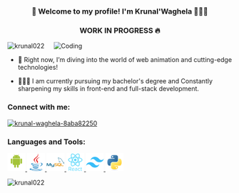 <h3 align="center">👋 Welcome to my profile! I'm Krunal'Waghela 🧛🏻‍♂️ </h3>

<h3 align="center">  WORK IN PROGRESS 🔥 </h3>

<img align="right" alt="Coding" width="400" src="https://cdn.dribbble.com/users/1162077/screenshots/3848914/programmer.gif">

<p align="left"> <img src="https://komarev.com/ghpvc/?username=krunal022&label=Profile%20views&color=0e75b6&style=flat" alt="krunal022" /> </p>

- 🌱 
Right now, I’m diving into the world of web animation and cutting-edge technologies!

- 🧑🏻‍🎓 I am currently pursuing my bachelor's degree and Constantly sharpening my skills in front-end and full-stack development.

<h3 align="left">Connect with me:</h3>

<p align="left">
  
<a href="https://linkedin.com/in/krunal-waghela-8aba82250" target="blank"><img align="center" src="https://raw.githubusercontent.com/rahuldkjain/github-profile-readme-generator/master/src/images/icons/Social/linked-in-alt.svg" alt="krunal-waghela-8aba82250" height="30" width="40" /></a>


<h3 align="left">Languages and Tools:</h3>

<p align="left"> 

<a href="https://developer.android.com" target="_blank" rel="noreferrer"> <img src="https://raw.githubusercontent.com/devicons/devicon/master/icons/android/android-original-wordmark.svg" alt="android" width="40" height="40"/> </a> 
<a href="https://www.java.com" target="_blank" rel="noreferrer"> <img src="https://raw.githubusercontent.com/devicons/devicon/master/icons/java/java-original.svg" alt="java" width="40" height="40"/> </a> 
<a href="https://www.mysql.com/" target="_blank" rel="noreferrer"> <img src="https://raw.githubusercontent.com/devicons/devicon/master/icons/mysql/mysql-original-wordmark.svg" alt="mysql" width="40" height="40"/> </a>
<a href="https://www.react.com/" target="_blank" rel="noreferrer"> <img src="https://raw.githubusercontent.com/devicons/devicon/master/icons/react/react-original-wordmark.svg" alt="react" width="40" height="40"/> </a>
<a href="https://www.tailwindcss.net" target="_blank" rel="noreferrer"> <img src="https://raw.githubusercontent.com/devicons/devicon/master/icons/tailwindcss/tailwindcss-original.svg" alt="php" width="40" height="40"/> </a>
<a href="https://www.python.org" target="_blank" rel="noreferrer"> <img src="https://raw.githubusercontent.com/devicons/devicon/master/icons/python/python-original.svg" alt="python" width="40" height="40"/> </a> </p>

<p><img align="left" src="https://github-readme-stats.vercel.app/api/top-langs?username=krunal022&show_icons=true&locale=en&layout=compact" alt="krunal022" /></p>
